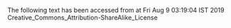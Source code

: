 The following text has been accessed from at Fri Aug 9 03:19:04 IST 2019
Creative_Commons_Attribution-ShareAlike_License
